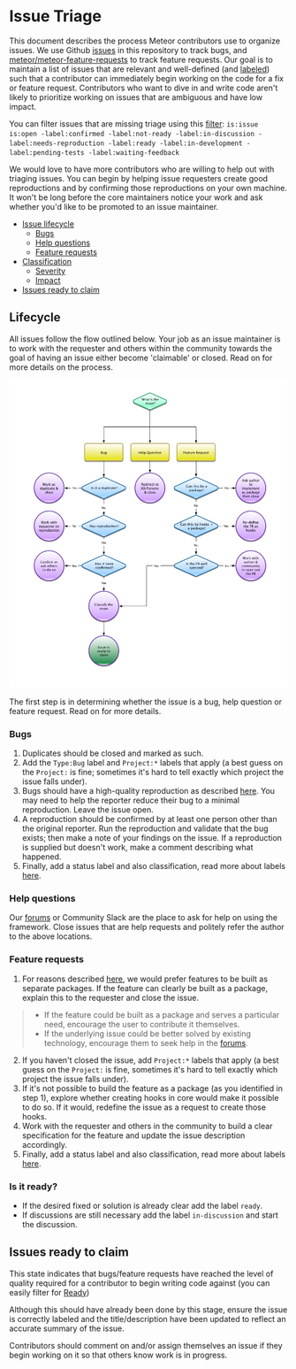 # Issue Triage

This document describes the process Meteor contributors use to organize issues. We use Github [issues](https://github.com/meteor/meteor/issues) in this repository to track bugs, and [meteor/meteor-feature-requests](https://github.com/meteor/meteor-feature-requests) to track feature requests. Our goal is to maintain a list of issues that are relevant and well-defined (and [labeled](https://github.com/meteor/meteor/labels)) such that a contributor can immediately begin working on the code for a fix or feature request. Contributors who want to dive in and write code aren't likely to prioritize working on issues that are ambiguous and have low impact.

You can filter issues that are missing triage using this [filter](https://github.com/meteor/meteor/issues?q=is%3Aissue+is%3Aopen+-label%3Aconfirmed+-label%3Anot-ready+-label%3Ain-discussion+-label%3Aneeds-reproduction+-label%3Aready+-label%3Ain-development++-label%3Apending-tests+-label%3Awaiting-feedback): `is:issue is:open -label:confirmed -label:not-ready -label:in-discussion -label:needs-reproduction -label:ready -label:in-development -label:pending-tests -label:waiting-feedback`

We would love to have more contributors who are willing to help out with triaging issues. You can begin by helping issue requesters create good reproductions and by confirming those reproductions on your own machine. It won't be long before the core maintainers notice your work and ask whether you'd like to be promoted to an issue maintainer.

- [Issue lifecycle](#issue-lifecycle)
  - [Bugs](#bugs)
  - [Help questions](#help-questions)
  - [Feature requests](#feature-requests)
- [Classification](#classification)
  - [Severity](#severity)
  - [Impact](#impact)
- [Issues ready to claim](#issues-ready-to-claim)

## Lifecycle

All issues follow the flow outlined below. Your job as an issue maintainer is to work with the requester and others within the community towards the goal of having an issue either become 'claimable' or closed. Read on for more details on the process.

![Flowchart](IssueTriageFlow.png "Issue Lifecycle")

The first step is in determining whether the issue is a bug, help question or feature request. Read on for more details.

### Bugs

1. Duplicates should be closed and marked as such.
2. Add the `Type:Bug` label and `Project:*` labels that apply (a best guess on the `Project:` is fine; sometimes it's hard to tell exactly which project the issue falls under).
3. Bugs should have a high-quality reproduction as described [here](CONTRIBUTING.md#reporting-bug). You may need to help the reporter reduce their bug to a minimal reproduction. Leave the issue open.
4. A reproduction should be confirmed by at least one person other than the original reporter. Run the reproduction and validate that the bug exists; then make a note of your findings on the issue. If a reproduction is supplied but doesn't work, make a comment describing what happened.
5. Finally, add a status label and also classification, read more about labels [here](./LABELS.md).

### Help questions

Our [forums](https://forums.meteor.com/c/help) or Community Slack are the place to ask for help on using the framework. Close issues that are help requests and politely refer the author to the above locations.

### Feature requests

1. For reasons described [here](CONTRIBUTING.md#feature-requests), we would prefer features to be built as separate packages. If the feature can clearly be built as a package, explain this to the requester and close the issue.
> - If the feature could be built as a package and serves a particular need, encourage the user to contribute it themselves.
>- If the underlying issue could be better solved by existing technology, encourage them to seek help in the [forums](https://forums.meteor.com/c/help).
2. If you haven't closed the issue, add `Project:*` labels that apply (a best guess on the `Project:` is fine, sometimes it's hard to tell exactly which project the issue falls under).
3. If it's not possible to build the feature as a package (as you identified in step 1), explore whether creating hooks in core would make it possible to do so. If it would, redefine the issue as a request to create those hooks.
4. Work with the requester and others in the community to build a clear specification for the feature and update the issue description accordingly.
5. Finally, add a status label and also classification, read more about labels [here](./LABELS.md).

### Is it ready?

- If the desired fixed or solution is already clear add the label `ready`.
- If discussions are still necessary add the label `in-discussion` and start the discussion.

## Issues ready to claim

This state indicates that bugs/feature requests have reached the level of quality
required for a contributor to begin writing code against (you can easily filter for [Ready](https://github.com/meteor/meteor/labels/ready))

Although this should have already been done by this stage, ensure the issue is
correctly labeled and the title/description have been updated to reflect an
accurate summary of the issue.

Contributors should comment on and/or assign themselves an issue if they begin working on it so that others know work is in progress.
